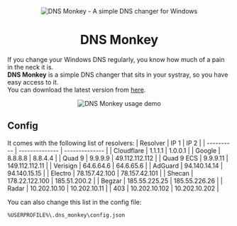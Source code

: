 <div align="center">
  <img
    src="dns_monkey.ico"
    alt="DNS Monkey - A simple DNS changer for Windows"
  >
  <h1>DNS Monkey</h1>
</div>

If you change your Windows DNS regularly, you know how much of a pain in the neck it is.<br>
**DNS Monkey** is a simple DNS changer that sits in your systray, so you have easy access to it.<br>
You can download the latest version from [here](https://github.com/amis-shokoohi/dns_monkey/releases).

<div align="center">
  <img
    src="https://media1.giphy.com/media/ax1EHKnI1HDFSri0Vj/giphy.gif"
    alt="DNS Monkey usage demo"
  >
</div>

## Config
It comes with the following list of resolvers:
| Resolver   | IP 1           | IP 2           |
| ---------- | -------------- | -------------- |
| Cloudflare | 1.1.1.1        | 1.0.0.1        |
| Google     | 8.8.8.8        | 8.8.4.4        |
| Quad 9     | 9.9.9.9        | 49.112.112.112 |
| Quad 9 ECS | 9.9.9.11       | 149.112.112.11 |
| Verisign   | 64.6.64.6      | 64.6.65.6      |
| AdGuard    | 94.140.14.14   | 94.140.15.15   |
| Electro    | 78.157.42.100  | 78.157.42.101  |
| Shecan     | 178.22.122.100 | 185.51.200.2   |
| Begzar     | 185.55.225.25  | 185.55.226.26  |
| Radar      | 10.202.10.10   | 10.202.10.11   |
| 403        | 10.202.10.102  | 10.202.10.202  |

You can also change this list in the config file:
```
%USERPROFILE%\.dns_monkey\config.json
```